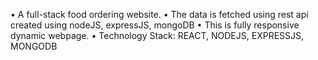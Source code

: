 • A full-stack food ordering website.
• The data is fetched using rest api created using nodeJS, expressJS, mongoDB
• This is fully responsive dynamic webpage.
• Technology Stack: REACT, NODEJS, EXPRESSJS, MONGODB
